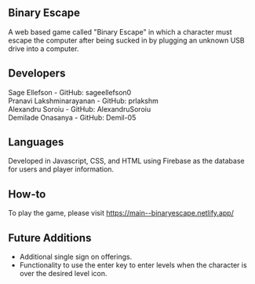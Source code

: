 ## Binary Escape
A web based game called "Binary Escape" in which a character must escape the computer after being sucked in by plugging an unknown USB drive into a computer.

## Developers
Sage Ellefson - GitHub: sageellefson0<br>
Pranavi Lakshminarayanan - GitHub: prlakshm<br>
Alexandru Soroiu - GitHub: AlexandruSoroiu<br>
Demilade Onasanya - GitHub: Demil-05<br>

## Languages
Developed in Javascript, CSS, and HTML using Firebase as the database for users and player information. 

## How-to

To play the game, please visit https://main--binaryescape.netlify.app/


## Future Additions
- Additional single sign on offerings.
- Functionality to use the enter key to enter levels when the character is over the desired level icon.
